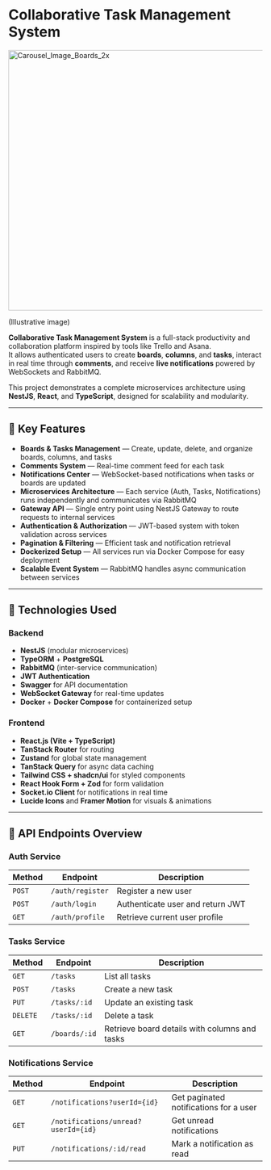 # Collaborative Task Management System

<img width="768" height="516" alt="Carousel_Image_Boards_2x" src="https://github.com/user-attachments/assets/d7dd978f-0c39-4205-8b20-49b860893b55" />

(Illustrative image)

**Collaborative Task Management System** is a full-stack productivity and collaboration platform inspired by tools like Trello and Asana.  
It allows authenticated users to create **boards**, **columns**, and **tasks**, interact in real time through **comments**, and receive **live notifications** powered by WebSockets and RabbitMQ.  

This project demonstrates a complete microservices architecture using **NestJS**, **React**, and **TypeScript**, designed for scalability and modularity.

---

## 🚀 Key Features

- **Boards & Tasks Management** — Create, update, delete, and organize boards, columns, and tasks  
- **Comments System** — Real-time comment feed for each task  
- **Notifications Center** — WebSocket-based notifications when tasks or boards are updated  
- **Microservices Architecture** — Each service (Auth, Tasks, Notifications) runs independently and communicates via RabbitMQ  
- **Gateway API** — Single entry point using NestJS Gateway to route requests to internal services  
- **Authentication & Authorization** — JWT-based system with token validation across services  
- **Pagination & Filtering** — Efficient task and notification retrieval  
- **Dockerized Setup** — All services run via Docker Compose for easy deployment  
- **Scalable Event System** — RabbitMQ handles async communication between services  

---

## 🧩 Technologies Used

### **Backend**
- **NestJS** (modular microservices)
- **TypeORM** + **PostgreSQL**
- **RabbitMQ** (inter-service communication)
- **JWT Authentication**
- **Swagger** for API documentation
- **WebSocket Gateway** for real-time updates
- **Docker** + **Docker Compose** for containerized setup

### **Frontend**
- **React.js (Vite + TypeScript)**
- **TanStack Router** for routing
- **Zustand** for global state management
- **TanStack Query** for async data caching
- **Tailwind CSS + shadcn/ui** for styled components
- **React Hook Form + Zod** for form validation
- **Socket.io Client** for notifications in real time
- **Lucide Icons** and **Framer Motion** for visuals & animations

---

## 🔌 API Endpoints Overview

### **Auth Service**
| Method | Endpoint | Description |
|--------|-----------|-------------|
| `POST` | `/auth/register` | Register a new user |
| `POST` | `/auth/login` | Authenticate user and return JWT |
| `GET`  | `/auth/profile` | Retrieve current user profile |

### **Tasks Service**
| Method | Endpoint | Description |
|--------|-----------|-------------|
| `GET` | `/tasks` | List all tasks |
| `POST` | `/tasks` | Create a new task |
| `PUT` | `/tasks/:id` | Update an existing task |
| `DELETE` | `/tasks/:id` | Delete a task |
| `GET` | `/boards/:id` | Retrieve board details with columns and tasks |

### **Notifications Service**
| Method | Endpoint | Description |
|--------|-----------|-------------|
| `GET` | `/notifications?userId={id}` | Get paginated notifications for a user |
| `GET` | `/notifications/unread?userId={id}` | Get unread notifications |
| `PUT` | `/notifications/:id/read` | Mark a notification as read |


